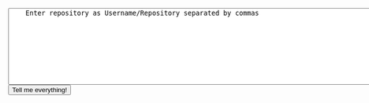 <form action="#" method="post">
  <textarea name="repos" rows="10" cols="100">
    Enter repository as Username/Repository separated by commas
  </textarea>
  <input type="submit" name="submit" value="Tell me everything!"/>
</form>
